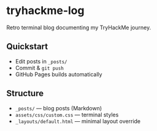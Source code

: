 # tryhackme-log

Retro terminal blog documenting my TryHackMe journey.

## Quickstart

- Edit posts in `_posts/`
- Commit & `git push`
- GitHub Pages builds automatically

## Structure

- `_posts/` — blog posts (Markdown)
- `assets/css/custom.css` — terminal styles
- `_layouts/default.html` — minimal layout override
